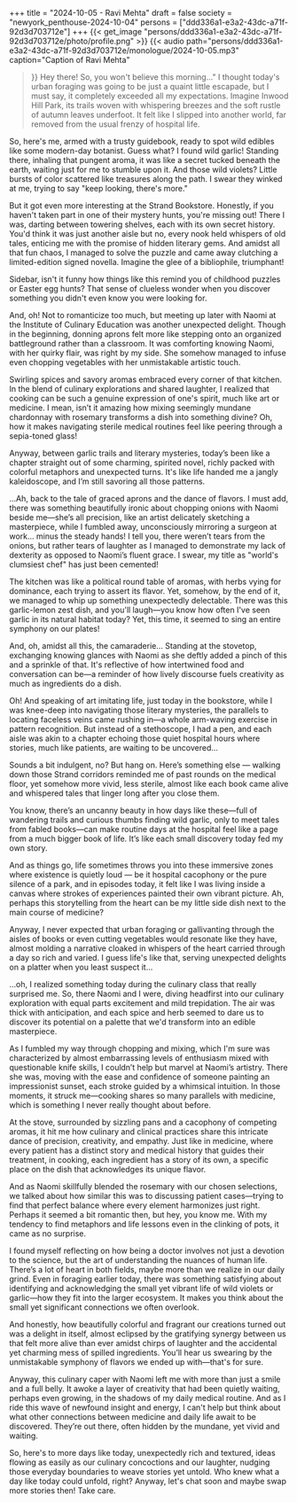 +++
title = "2024-10-05 - Ravi Mehta"
draft = false
society = "newyork_penthouse-2024-10-04"
persons = ["ddd336a1-e3a2-43dc-a71f-92d3d703712e"]
+++
{{< get_image "persons/ddd336a1-e3a2-43dc-a71f-92d3d703712e/photo/profile.png" >}}
{{< audio
    path="persons/ddd336a1-e3a2-43dc-a71f-92d3d703712e/monologue/2024-10-05.mp3" 
    caption="Caption of Ravi Mehta"
>}}
Hey there! So, you won't believe this morning..."
I thought today's urban foraging was going to be just a quaint little escapade, but I must say, it completely exceeded all my expectations. Imagine Inwood Hill Park, its trails woven with whispering breezes and the soft rustle of autumn leaves underfoot. It felt like I slipped into another world, far removed from the usual frenzy of hospital life.

So, here's me, armed with a trusty guidebook, ready to spot wild edibles like some modern-day botanist. Guess what? I found wild garlic! Standing there, inhaling that pungent aroma, it was like a secret tucked beneath the earth, waiting just for me to stumble upon it. And those wild violets? Little bursts of color scattered like treasures along the path. I swear they winked at me, trying to say "keep looking, there's more."

But it got even more interesting at the Strand Bookstore. Honestly, if you haven't taken part in one of their mystery hunts, you're missing out! There I was, darting between towering shelves, each with its own secret history. You'd think it was just another aisle but no, every nook held whispers of old tales, enticing me with the promise of hidden literary gems. And amidst all that fun chaos, I managed to solve the puzzle and came away clutching a limited-edition signed novella. Imagine the glee of a bibliophile, triumphant!

Sidebar, isn't it funny how things like this remind you of childhood puzzles or Easter egg hunts? That sense of clueless wonder when you discover something you didn't even know you were looking for.

And, oh! Not to romanticize too much, but meeting up later with Naomi at the Institute of Culinary Education was another unexpected delight. Though in the beginning, donning aprons felt more like stepping onto an organized battleground rather than a classroom. It was comforting knowing Naomi, with her quirky flair, was right by my side. She somehow managed to infuse even chopping vegetables with her unmistakable artistic touch. 

Swirling spices and savory aromas embraced every corner of that kitchen. In the blend of culinary explorations and shared laughter, I realized that cooking can be such a genuine expression of one's spirit, much like art or medicine. I mean, isn’t it amazing how mixing seemingly mundane chardonnay with rosemary transforms a dish into something divine? Oh, how it makes navigating sterile medical routines feel like peering through a sepia-toned glass!

Anyway, between garlic trails and literary mysteries, today’s been like a chapter straight out of some charming, spirited novel, richly packed with colorful metaphors and unexpected turns. It's like life handed me a jangly kaleidoscope, and I’m still savoring all those patterns.


...Ah, back to the tale of graced aprons and the dance of flavors. I must add, there was something beautifully ironic about chopping onions with Naomi beside me—she’s all precision, like an artist delicately sketching a masterpiece, while I fumbled away, unconsciously mirroring a surgeon at work... minus the steady hands! I tell you, there weren’t tears from the onions, but rather tears of laughter as I managed to demonstrate my lack of dexterity as opposed to Naomi’s fluent grace. I swear, my title as "world's clumsiest chef" has just been cemented!

The kitchen was like a political round table of aromas, with herbs vying for dominance, each trying to assert its flavor. Yet, somehow, by the end of it, we managed to whip up something unexpectedly delectable. There was this garlic-lemon zest dish, and you'll laugh—you know how often I've seen garlic in its natural habitat today? Yet, this time, it seemed to sing an entire symphony on our plates!

And, oh, amidst all this, the camaraderie... Standing at the stovetop, exchanging knowing glances with Naomi as she deftly added a pinch of this and a sprinkle of that. It's reflective of how intertwined food and conversation can be—a reminder of how lively discourse fuels creativity as much as ingredients do a dish.

Oh! And speaking of art imitating life, just today in the bookstore, while I was knee-deep into navigating those literary mysteries, the parallels to locating faceless veins came rushing in—a whole arm-waving exercise in pattern recognition. But instead of a stethoscope, I had a pen, and each aisle was akin to a chapter echoing those quiet hospital hours where stories, much like patients, are waiting to be uncovered...

Sounds a bit indulgent, no? But hang on. Here’s something else — walking down those Strand corridors reminded me of past rounds on the medical floor, yet somehow more vivid, less sterile, almost like each book came alive and whispered tales that linger long after you close them.

You know, there’s an uncanny beauty in how days like these—full of wandering trails and curious thumbs finding wild garlic, only to meet tales from fabled books—can make routine days at the hospital feel like a page from a much bigger book of life. It’s like each small discovery today fed my own story. 

And as things go, life sometimes throws you into these immersive zones where existence is quietly loud — be it hospital cacophony or the pure silence of a park, and in episodes today, it felt like I was living inside a canvas where strokes of experiences painted their own vibrant picture. Ah, perhaps this storytelling from the heart can be my little side dish next to the main course of medicine?

Anyway, I never expected that urban foraging or gallivanting through the aisles of books or even cutting vegetables would resonate like they have, almost molding a narrative cloaked in whispers of the heart carried through a day so rich and varied. I guess life's like that, serving unexpected delights on a platter when you least suspect it...


...oh, I realized something today during the culinary class that really surprised me. So, there Naomi and I were, diving headfirst into our culinary exploration with equal parts excitement and mild trepidation. The air was thick with anticipation, and each spice and herb seemed to dare us to discover its potential on a palette that we'd transform into an edible masterpiece.

As I fumbled my way through chopping and mixing, which I'm sure was characterized by almost embarrassing levels of enthusiasm mixed with questionable knife skills, I couldn’t help but marvel at Naomi’s artistry. There she was, moving with the ease and confidence of someone painting an impressionist sunset, each stroke guided by a whimsical intuition. In those moments, it struck me—cooking shares so many parallels with medicine, which is something I never really thought about before.

At the stove, surrounded by sizzling pans and a cacophony of competing aromas, it hit me how culinary and clinical practices share this intricate dance of precision, creativity, and empathy. Just like in medicine, where every patient has a distinct story and medical history that guides their treatment, in cooking, each ingredient has a story of its own, a specific place on the dish that acknowledges its unique flavor.

And as Naomi skillfully blended the rosemary with our chosen selections, we talked about how similar this was to discussing patient cases—trying to find that perfect balance where every element harmonizes just right. Perhaps it seemed a bit romantic then, but hey, you know me. With my tendency to find metaphors and life lessons even in the clinking of pots, it came as no surprise. 

I found myself reflecting on how being a doctor involves not just a devotion to the science, but the art of understanding the nuances of human life. There’s a lot of heart in both fields, maybe more than we realize in our daily grind. Even in foraging earlier today, there was something satisfying about identifying and acknowledging the small yet vibrant life of wild violets or garlic—how they fit into the larger ecosystem. It makes you think about the small yet significant connections we often overlook.

And honestly, how beautifully colorful and fragrant our creations turned out was a delight in itself, almost eclipsed by the gratifying synergy between us that felt more alive than ever amidst chirps of laughter and the accidental yet charming mess of spilled ingredients. You’ll hear us swearing by the unmistakable symphony of flavors we ended up with—that's for sure.

Anyway, this culinary caper with Naomi left me with more than just a smile and a full belly. It awoke a layer of creativity that had been quietly waiting, perhaps even growing, in the shadows of my daily medical routine. And as I ride this wave of newfound insight and energy, I can't help but think about what other connections between medicine and daily life await to be discovered. They’re out there, often hidden by the mundane, yet vivid and waiting.

So, here's to more days like today, unexpectedly rich and textured, ideas flowing as easily as our culinary concoctions and our laughter, nudging those everyday boundaries to weave stories yet untold. Who knew what a day like today could unfold, right?
Anyway, let's chat soon and maybe swap more stories then! Take care.
